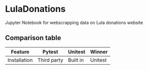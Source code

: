 # LulaDonations
Jupyter Notebook for webscrapping data on Lula donations website

## Comparison table
| Feature | Pytest | Unitest | Winner |
| --- | --- | --- | --- |
| Installation | Third party | Built in | Unitest |
